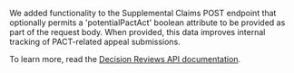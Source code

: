 We added functionality to the Supplemental Claims POST endpoint that optionally permits a 'potentialPactAct' boolean 
attribute to be provided as part of the request body. When provided, this data improves internal tracking of 
PACT-related appeal submissions.

To learn more, read the [Decision Reviews API documentation](https://developer.va.gov/explore/appeals/docs/decision_reviews?version=current). 
